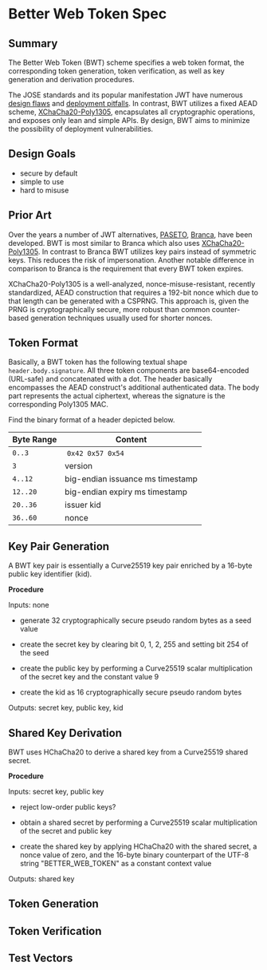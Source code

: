 # Better Web Token Spec

## Summary

The Better Web Token (BWT) scheme specifies a web token format, the 
corresponding token generation, token verification, as well as key generation 
and derivation procedures.

The JOSE standards and its popular manifestation JWT have numerous 
[design flaws](🔮) and [deployment pitfalls](🔮). In contrast, BWT utilizes a 
fixed AEAD scheme, [XChaCha20-Poly1305](🔮), encapsulates all cryptographic 
operations, and exposes only lean and simple APIs. By design, BWT aims to 
minimize the possibility of deployment vulnerabilities.

## Design Goals

+ secure by default
+ simple to use
+ hard to misuse

## Prior Art

Over the years a number of JWT alternatives, [PASETO](🔮), [Branca](🔮), have 
been developed. BWT is most similar to Branca which also uses
[XChaCha20-Poly1305](🔮). In contrast to Branca BWT utilizes key pairs instead
of symmetric keys. This reduces the risk of impersonation. Another notable
difference in comparison to Branca is the requirement that every BWT token
expires.

XChaCha20-Poly1305 is a well-analyzed, nonce-misuse-resistant, recently 
standardized, AEAD construction that requires a 192-bit nonce which due to that 
length can be generated with a CSPRNG. This approach is, given the PRNG is 
cryptographically secure, more robust than common counter-based generation 
techniques usually used for shorter nonces.

## Token Format

Basically, a BWT token has the following textual shape `header.body.signature`.
All three token components are base64-encoded (URL-safe) and concatenated with 
a dot. The header basically encompasses the AEAD construct's additional 
authenticated data. The body part represents the actual ciphertext, whereas the 
signature is the corresponding Poly1305 MAC.

Find the binary format of a header depicted below.

|Byte Range|Content|
------|-------|
`0..3`  | `0x42 0x57 0x54`
`3`     | version
`4..12` | big-endian issuance ms timestamp
`12..20`| big-endian expiry ms timestamp
`20..36`| issuer kid
`36..60`| nonce

## Key Pair Generation

A BWT key pair is essentially a Curve25519 key pair enriched by a 16-byte 
public key identifier (kid).

**Procedure**

Inputs: none

+ generate 32 cryptographically secure pseudo random bytes as a seed value

+ create the secret key by clearing bit 0, 1, 2, 255 and setting bit 254 of the 
seed

+ create the public key by performing a Curve25519 scalar multiplication of the 
secret key and the constant value 9

+ create the kid as 16 cryptographically secure pseudo random bytes

Outputs: secret key, public key, kid

## Shared Key Derivation

BWT uses HChaCha20 to derive a shared key from a Curve25519 shared secret.

**Procedure**

Inputs: secret key, public key

+ reject low-order public keys?

+ obtain a shared secret by performing a Curve25519 scalar multiplication of 
the secret and public key

+ create the shared key by applying HChaCha20 with the shared secret, a nonce 
value of zero, and the 16-byte binary counterpart of the UTF-8 string "BETTER_WEB_TOKEN" as a constant context value

Outputs: shared key

## Token Generation

## Token Verification

## Test Vectors
